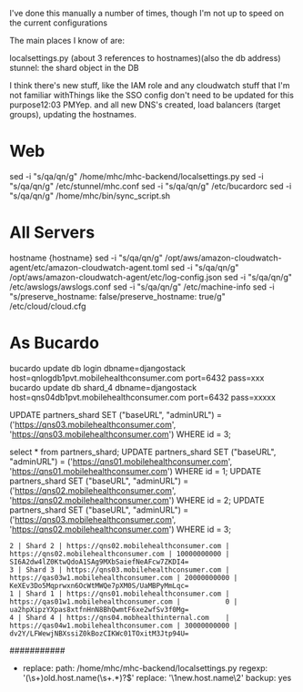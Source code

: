  I've done this manually a number of times, though I'm not up to speed on the current configurations


 The main places I know of are:

 localsettings.py (about 3 references to hostnames)(also the db address)
 stunnel: the shard object in the DB

 I think there's new stuff, like the IAM role and any cloudwatch stuff that I'm not familiar withThings like the SSO config don't need to be updated for this purpose12:03 PMYep. and all new DNS's created, load balancers (target groups), updating the hostnames.


# Web
sed -i "s/qa/qn/g" /home/mhc/mhc-backend/localsettings.py
sed -i "s/qa/qn/g" /etc/stunnel/mhc.conf 
sed -i "s/qa/qn/g" /etc/bucardorc
sed -i "s/qa/qn/g" /home/mhc/bin/sync_script.sh


# All Servers
hostname {hostname}
sed -i "s/qa/qn/g" /opt/aws/amazon-cloudwatch-agent/etc/amazon-cloudwatch-agent.toml
sed -i "s/qa/qn/g" /opt/aws/amazon-cloudwatch-agent/etc/log-config.json
sed -i "s/qa/qn/g" /etc/awslogs/awslogs.conf
sed -i "s/qa/qn/g" /etc/machine-info
sed -i "s/preserve_hostname: false/preserve_hostname: true/g" /etc/cloud/cloud.cfg


# As Bucardo
bucardo update db login dbname=djangostack host=qnlogdb1pvt.mobilehealthconsumer.com port=6432 pass=xxx
bucardo update db shard_4 dbname=djangostack host=qns04db1pvt.mobilehealthconsumer.com port=6432 pass=xxxxx


UPDATE partners_shard
SET ("baseURL", "adminURL") = ('https://qns03.mobilehealthconsumer.com', 'https://qns03.mobilehealthconsumer.com')
WHERE id = 3;

select * from partners_shard;
UPDATE partners_shard
SET ("baseURL", "adminURL") = ('https://qns01.mobilehealthconsumer.com', 'https://qns01.mobilehealthconsumer.com')
WHERE id = 1;
UPDATE partners_shard
SET ("baseURL", "adminURL") = ('https://qns02.mobilehealthconsumer.com', 'https://qns02.mobilehealthconsumer.com')
WHERE id = 2;
UPDATE partners_shard
SET ("baseURL", "adminURL") = ('https://qns03.mobilehealthconsumer.com', 'https://qns02.mobilehealthconsumer.com')
WHERE id = 3;

    2 | Shard 2 | https://qns02.mobilehealthconsumer.com | https://qns02.mobilehealthconsumer.com | 10000000000 | SI6A2dw4lZ0KtwQdoA1SAg9MXbSaiefNeAFcw7ZKDI4=
    3 | Shard 3 | https://qns03.mobilehealthconsumer.com | https://qas03w1.mobilehealthconsumer.com | 20000000000 | KeXEv3Do5Mqprwxn6OcWtMWQe7pXM0S/UaMBPyMmLqc=
    1 | Shard 1 | https://qns01.mobilehealthconsumer.com | https://qas01w1.mobilehealthconsumer.com |           0 | ua2hpXipzYXpas8xtfnHnN8BhQwmtF6xe2wfSv3f0Mg=
    4 | Shard 4 | https://qns04.mobhealthinternal.com    | https://qas04w1.mobilehealthconsumer.com | 30000000000 | dv2Y/LFWewjNBXssiZ0kBozCIKWc01TOxitM3Jtp94U=
    
###########
- replace:
path: /home/mhc/mhc-backend/localsettings.py
regexp: '(\s+)old\.host\.name(\s+.*)?$'
replace: '\1new.host.name\2'
backup: yes